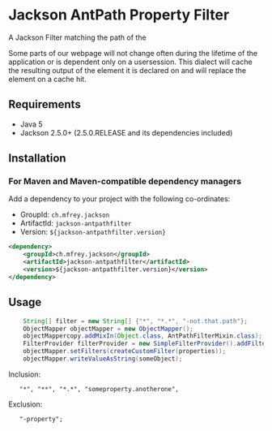 
Jackson AntPath Property Filter
===============================

A Jackson Filter matching the path of the 

Some parts of our webpage will not change often during the lifetime of the application or is dependent only on a usersession.
This dialect will cache the resulting output of the element it is declared on and will replace the element on a cache hit.


Requirements
------------

 - Java 5
 - Jackson 2.5.0+ (2.5.0.RELEASE and its dependencies included)


Installation
------------

### For Maven and Maven-compatible dependency managers
Add a dependency to your project with the following co-ordinates:

 - GroupId: `ch.mfrey.jackson`
 - ArtifactId: `jackson-antpathfilter`
 - Version: `${jackson-antpathfilter.version}`

```xml
<dependency>
	<groupId>ch.mfrey.jackson</groupId>
	<artifactId>jackson-antpathfilter</artifactId>
	<version>${jackson-antpathfilter.version}</version>
</dependency>
```

Usage
-----

```java
    String[] filter = new String[] {"*", "*.*", "-not.that.path"};
    ObjectMapper objectMapper = new ObjectMapper();
    objectMappercopy.addMixIn(Object.class, AntPathFilterMixin.class);
    FilterProvider filterProvider = new SimpleFilterProvider().addFilter("antPathFilter", new AntPathPropertyFilter(filter));
    objectMapper.setFilters(createCustomFilter(properties));
    objectMapper.writeValueAsString(someObject);
```

Inclusion:

```  
   "*", "**", "*.*", "someproperty.anotherone",
```

Exclusion:

```
   "-property";
```

